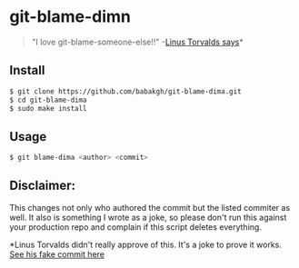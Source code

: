 # git-blame-dimn

> "I love git-blame-someone-else!!" -[Linus Torvalds says](https://github.com/jayphelps/git-blame-someone-else/commit/e5cfe4bb2190a2ae406d5f0b8f49c32ac0f01cd7)*

## Install

```bash
$ git clone https://github.com/babakgh/git-blame-dima.git
$ cd git-blame-dima
$ sudo make install
```

## Usage

```bash
$ git blame-dima <author> <commit>
```

## Disclaimer:

This changes not only who authored the commit but the listed commiter as well. It also is something I wrote as a joke, so please don't run this against your production repo and complain if this script deletes everything.

*Linus Torvalds didn't really approve of this. It's a joke to prove it works. [See his fake commit here](https://github.com/babakgh/git-blame-dima/commit/e5cfe4bb2190a2ae406d5f0b8f49c32ac0f01cd7)
